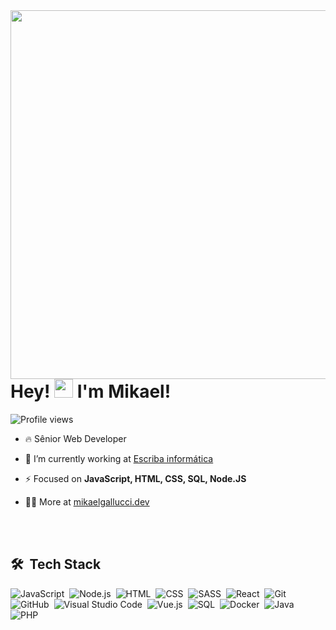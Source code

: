 <img align="right" height="590em" src="https://raw.githubusercontent.com/gist/Mikaelcg/933b7275b8bfc2318009c3aa3d113cb7/raw/d4054a19fbe2cf37a142c6cd30126da261a20cdd/githubcard.svg"/>

<h1 align="left">Hey! <img src="https://raw.githubusercontent.com/kaueMarques/kaueMarques/master/hi.gif" height="30px"> I'm Mikael!</h1>

<p align="left"> <img src="https://komarev.com/ghpvc/?username=Mikaelcg&color=yellow" alt="Profile views" /> </p>

- 🔥 Sênior Web Developer

- 🔭 I’m currently working at [Escriba informática](https://escriba.com.br/)

- ⚡  Focused on **JavaScript, HTML, CSS, SQL, Node.JS**

- 👨‍💻 More at [mikaelgallucci.dev](https://mikaelgallucci.dev)


<br><br>

## 🛠 &nbsp;Tech Stack

![JavaScript](https://img.shields.io/badge/-JavaScript-05122A?style=flat&logo=javascript)&nbsp;
![Node.js](https://img.shields.io/badge/-Node.js-05122A?style=flat&logo=node.js)&nbsp;
![HTML](https://img.shields.io/badge/-HTML-05122A?style=flat&logo=HTML5)&nbsp;
![CSS](https://img.shields.io/badge/-CSS-05122A?style=flat&logo=CSS3&logoColor=1572B6)&nbsp;
![SASS](https://img.shields.io/badge/-SASS-05122A?style=flat&logo=sass)&nbsp;
![React](https://img.shields.io/badge/-React-05122A?style=flat&logo=react)&nbsp;
![Git](https://img.shields.io/badge/-Git-05122A?style=flat&logo=git)&nbsp;
![GitHub](https://img.shields.io/badge/-GitHub-05122A?style=flat&logo=github)&nbsp;
![Visual Studio Code](https://img.shields.io/badge/-Visual%20Studio%20Code-05122A?style=flat&logo=visual-studio-code&logoColor=007ACC)&nbsp;
![Vue.js](https://img.shields.io/badge/-Vue.js-05122A?style=flat&logo=vue.js)&nbsp;
![SQL](https://img.shields.io/badge/-SQL-05122A?style=flat&logo=sql)&nbsp;
![Docker](https://img.shields.io/badge/-Docker-05122A?style=flat&logo=docker)&nbsp;
![Java](https://img.shields.io/badge/-Java-05122A?style=flat&logo=java)&nbsp;
![PHP](https://img.shields.io/badge/-PHP-05122A?style=flat&logo=php)&nbsp;
